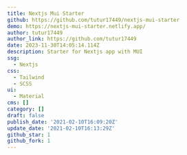 ```yaml
---
title: Nextjs Mui Starter
github: https://github.com/tutur17449/nextjs-mui-starter
demo: https://nextjs-mui-starter.netlify.app/
author: tutur17449
author_link: https://github.com/tutur17449
date: 2023-11-30T14:05:14.114Z
description: Starter for Nextjs app with MUI
ssg:
  - Nextjs
css:
  - Tailwind
  - SCSS
ui:
  - Material
cms: []
category: []
draft: false
publish_date: '2021-02-10T16:09:20Z'
update_date: '2021-02-10T16:13:29Z'
github_star: 1
github_fork: 1
---
```

